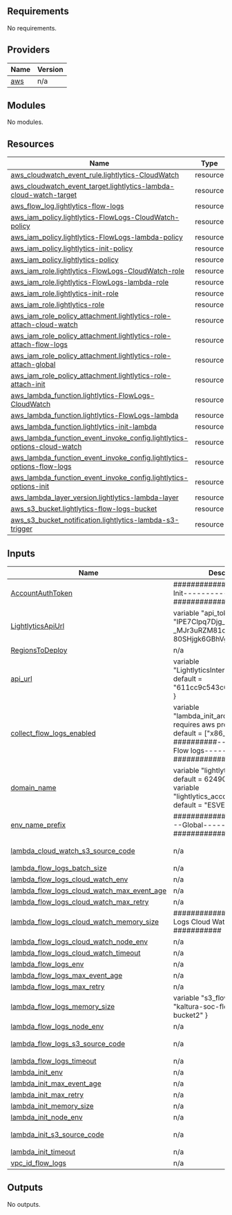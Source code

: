 <!-- BEGIN_TF_DOCS -->
## Requirements

No requirements.

## Providers

| Name | Version |
|------|---------|
| <a name="provider_aws"></a> [aws](#provider\_aws) | n/a |

## Modules

No modules.

## Resources

| Name | Type |
|------|------|
| [aws_cloudwatch_event_rule.lightlytics-CloudWatch](https://registry.terraform.io/providers/hashicorp/aws/latest/docs/resources/cloudwatch_event_rule) | resource |
| [aws_cloudwatch_event_target.lightlytics-lambda-cloud-watch-target](https://registry.terraform.io/providers/hashicorp/aws/latest/docs/resources/cloudwatch_event_target) | resource |
| [aws_flow_log.lightlytics-flow-logs](https://registry.terraform.io/providers/hashicorp/aws/latest/docs/resources/flow_log) | resource |
| [aws_iam_policy.lightlytics-FlowLogs-CloudWatch-policy](https://registry.terraform.io/providers/hashicorp/aws/latest/docs/resources/iam_policy) | resource |
| [aws_iam_policy.lightlytics-FlowLogs-lambda-policy](https://registry.terraform.io/providers/hashicorp/aws/latest/docs/resources/iam_policy) | resource |
| [aws_iam_policy.lightlytics-init-policy](https://registry.terraform.io/providers/hashicorp/aws/latest/docs/resources/iam_policy) | resource |
| [aws_iam_policy.lightlytics-policy](https://registry.terraform.io/providers/hashicorp/aws/latest/docs/resources/iam_policy) | resource |
| [aws_iam_role.lightlytics-FlowLogs-CloudWatch-role](https://registry.terraform.io/providers/hashicorp/aws/latest/docs/resources/iam_role) | resource |
| [aws_iam_role.lightlytics-FlowLogs-lambda-role](https://registry.terraform.io/providers/hashicorp/aws/latest/docs/resources/iam_role) | resource |
| [aws_iam_role.lightlytics-init-role](https://registry.terraform.io/providers/hashicorp/aws/latest/docs/resources/iam_role) | resource |
| [aws_iam_role.lightlytics-role](https://registry.terraform.io/providers/hashicorp/aws/latest/docs/resources/iam_role) | resource |
| [aws_iam_role_policy_attachment.lightlytics-role-attach-cloud-watch](https://registry.terraform.io/providers/hashicorp/aws/latest/docs/resources/iam_role_policy_attachment) | resource |
| [aws_iam_role_policy_attachment.lightlytics-role-attach-flow-logs](https://registry.terraform.io/providers/hashicorp/aws/latest/docs/resources/iam_role_policy_attachment) | resource |
| [aws_iam_role_policy_attachment.lightlytics-role-attach-global](https://registry.terraform.io/providers/hashicorp/aws/latest/docs/resources/iam_role_policy_attachment) | resource |
| [aws_iam_role_policy_attachment.lightlytics-role-attach-init](https://registry.terraform.io/providers/hashicorp/aws/latest/docs/resources/iam_role_policy_attachment) | resource |
| [aws_lambda_function.lightlytics-FlowLogs-CloudWatch](https://registry.terraform.io/providers/hashicorp/aws/latest/docs/resources/lambda_function) | resource |
| [aws_lambda_function.lightlytics-FlowLogs-lambda](https://registry.terraform.io/providers/hashicorp/aws/latest/docs/resources/lambda_function) | resource |
| [aws_lambda_function.lightlytics-init-lambda](https://registry.terraform.io/providers/hashicorp/aws/latest/docs/resources/lambda_function) | resource |
| [aws_lambda_function_event_invoke_config.lightlytics-options-cloud-watch](https://registry.terraform.io/providers/hashicorp/aws/latest/docs/resources/lambda_function_event_invoke_config) | resource |
| [aws_lambda_function_event_invoke_config.lightlytics-options-flow-logs](https://registry.terraform.io/providers/hashicorp/aws/latest/docs/resources/lambda_function_event_invoke_config) | resource |
| [aws_lambda_function_event_invoke_config.lightlytics-options-init](https://registry.terraform.io/providers/hashicorp/aws/latest/docs/resources/lambda_function_event_invoke_config) | resource |
| [aws_lambda_layer_version.lightlytics-lambda-layer](https://registry.terraform.io/providers/hashicorp/aws/latest/docs/resources/lambda_layer_version) | resource |
| [aws_s3_bucket.lightlytics-flow-logs-bucket](https://registry.terraform.io/providers/hashicorp/aws/latest/docs/resources/s3_bucket) | resource |
| [aws_s3_bucket_notification.lightlytics-lambda-s3-trigger](https://registry.terraform.io/providers/hashicorp/aws/latest/docs/resources/s3_bucket_notification) | resource |

## Inputs

| Name | Description | Type | Default | Required |
|------|-------------|------|---------|:--------:|
| <a name="input_AccountAuthToken"></a> [AccountAuthToken](#input\_AccountAuthToken) | ##############----------Init-------------############# | `string` | `"****"` | no |
| <a name="input_LightlyticsApiUrl"></a> [LightlyticsApiUrl](#input\_LightlyticsApiUrl) | variable "api\_token" { default = "IPE7Clpq7Djg\_-\_MJr3uRZM81ot1I-80SHjgk6GBhVg" } | `string` | `"https://kaltura.lightlytics.com"` | no |
| <a name="input_RegionsToDeploy"></a> [RegionsToDeploy](#input\_RegionsToDeploy) | n/a | `string` | `"us-east-1"` | no |
| <a name="input_api_url"></a> [api\_url](#input\_api\_url) | variable "LightlyticsInternalAccountId" { default = "611cc9c543c6ed7dc2c8d114" } | `string` | `"https://kaltura.lightlytics.com"` | no |
| <a name="input_collect_flow_logs_enabled"></a> [collect\_flow\_logs\_enabled](#input\_collect\_flow\_logs\_enabled) | variable "lambda\_init\_architectures" {                                 # requires aws provider upgrade default = ["x86\_64"] } ##########------------Flow logs-----------################# | `bool` | `true` | no |
| <a name="input_domain_name"></a> [domain\_name](#input\_domain\_name) | variable "lightlytics\_account" { default = 624907860825 } variable "lightlytics\_account\_externalID" { default = "ESVEV0Q9" } | `string` | `"lightlytics.com"` | no |
| <a name="input_env_name_prefix"></a> [env\_name\_prefix](#input\_env\_name\_prefix) | ##############------------Global-----------############# | `string` | `""` | no |
| <a name="input_lambda_cloud_watch_s3_source_code"></a> [lambda\_cloud\_watch\_s3\_source\_code](#input\_lambda\_cloud\_watch\_s3\_source\_code) | n/a | `string` | `"prod-lightlytics-artifacts-us-east-1/290fd858fd546c534ad80e4459ff57d0"` | no |
| <a name="input_lambda_flow_logs_batch_size"></a> [lambda\_flow\_logs\_batch\_size](#input\_lambda\_flow\_logs\_batch\_size) | n/a | `number` | `1000` | no |
| <a name="input_lambda_flow_logs_cloud_watch_env"></a> [lambda\_flow\_logs\_cloud\_watch\_env](#input\_lambda\_flow\_logs\_cloud\_watch\_env) | n/a | `string` | `"production"` | no |
| <a name="input_lambda_flow_logs_cloud_watch_max_event_age"></a> [lambda\_flow\_logs\_cloud\_watch\_max\_event\_age](#input\_lambda\_flow\_logs\_cloud\_watch\_max\_event\_age) | n/a | `number` | `21600` | no |
| <a name="input_lambda_flow_logs_cloud_watch_max_retry"></a> [lambda\_flow\_logs\_cloud\_watch\_max\_retry](#input\_lambda\_flow\_logs\_cloud\_watch\_max\_retry) | n/a | `number` | `2` | no |
| <a name="input_lambda_flow_logs_cloud_watch_memory_size"></a> [lambda\_flow\_logs\_cloud\_watch\_memory\_size](#input\_lambda\_flow\_logs\_cloud\_watch\_memory\_size) | #############-------Flow Logs Cloud Watch---------########### | `number` | `128` | no |
| <a name="input_lambda_flow_logs_cloud_watch_node_env"></a> [lambda\_flow\_logs\_cloud\_watch\_node\_env](#input\_lambda\_flow\_logs\_cloud\_watch\_node\_env) | n/a | `string` | `"production"` | no |
| <a name="input_lambda_flow_logs_cloud_watch_timeout"></a> [lambda\_flow\_logs\_cloud\_watch\_timeout](#input\_lambda\_flow\_logs\_cloud\_watch\_timeout) | n/a | `number` | `120` | no |
| <a name="input_lambda_flow_logs_env"></a> [lambda\_flow\_logs\_env](#input\_lambda\_flow\_logs\_env) | n/a | `string` | `"prod"` | no |
| <a name="input_lambda_flow_logs_max_event_age"></a> [lambda\_flow\_logs\_max\_event\_age](#input\_lambda\_flow\_logs\_max\_event\_age) | n/a | `number` | `21600` | no |
| <a name="input_lambda_flow_logs_max_retry"></a> [lambda\_flow\_logs\_max\_retry](#input\_lambda\_flow\_logs\_max\_retry) | n/a | `number` | `2` | no |
| <a name="input_lambda_flow_logs_memory_size"></a> [lambda\_flow\_logs\_memory\_size](#input\_lambda\_flow\_logs\_memory\_size) | variable "s3\_flowLog" { default = "kaltura-soc-flow-logs-bucket2" } | `number` | `128` | no |
| <a name="input_lambda_flow_logs_node_env"></a> [lambda\_flow\_logs\_node\_env](#input\_lambda\_flow\_logs\_node\_env) | n/a | `string` | `"prod"` | no |
| <a name="input_lambda_flow_logs_s3_source_code"></a> [lambda\_flow\_logs\_s3\_source\_code](#input\_lambda\_flow\_logs\_s3\_source\_code) | n/a | `string` | `"prod-lightlytics-artifacts-us-east-1/7f0179f9b6bb21aa9456035c5d857838"` | no |
| <a name="input_lambda_flow_logs_timeout"></a> [lambda\_flow\_logs\_timeout](#input\_lambda\_flow\_logs\_timeout) | n/a | `number` | `120` | no |
| <a name="input_lambda_init_env"></a> [lambda\_init\_env](#input\_lambda\_init\_env) | n/a | `string` | `"prod"` | no |
| <a name="input_lambda_init_max_event_age"></a> [lambda\_init\_max\_event\_age](#input\_lambda\_init\_max\_event\_age) | n/a | `number` | `21600` | no |
| <a name="input_lambda_init_max_retry"></a> [lambda\_init\_max\_retry](#input\_lambda\_init\_max\_retry) | n/a | `number` | `2` | no |
| <a name="input_lambda_init_memory_size"></a> [lambda\_init\_memory\_size](#input\_lambda\_init\_memory\_size) | n/a | `number` | `128` | no |
| <a name="input_lambda_init_node_env"></a> [lambda\_init\_node\_env](#input\_lambda\_init\_node\_env) | n/a | `string` | `"prod"` | no |
| <a name="input_lambda_init_s3_source_code"></a> [lambda\_init\_s3\_source\_code](#input\_lambda\_init\_s3\_source\_code) | n/a | `string` | `"prod-lightlytics-artifacts-us-east-1/7f0179f9b6bb21aa9456035c5d857838"` | no |
| <a name="input_lambda_init_timeout"></a> [lambda\_init\_timeout](#input\_lambda\_init\_timeout) | n/a | `number` | `900` | no |
| <a name="input_vpc_id_flow_logs"></a> [vpc\_id\_flow\_logs](#input\_vpc\_id\_flow\_logs) | n/a | `string` | `""` | no |

## Outputs

No outputs.
<!-- END_TF_DOCS -->